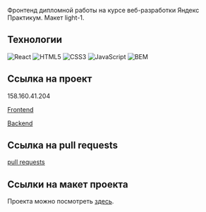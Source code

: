 Фронтенд дипломной работы на курсе веб-разработки Яндекс Практикум. Макет light-1.

## Технологии
![React](https://img.shields.io/badge/-React-61daf8?logo=react&logoColor=black)
![HTML5](https://img.shields.io/badge/-HTML5-e34f26?logo=html5&logoColor=white)
![CSS3](https://img.shields.io/badge/-CSS3-1572b6?logo=css3&logoColor=white)
![JavaScript](https://img.shields.io/badge/-JavaScript-f7df1e?logo=javaScript&logoColor=black)
![BEM](https://img.shields.io/badge/-BEM-yellowgreen)

## Ссылка на проект

158.160.41.204

[Frontend](https://movies360.nomoredomainsicu.ru)

[Backend](https://api.movies360.nomoredomainsicu.ru)

## Ссылка на pull requests 

[pull requests](https://github.com/Stanislav920/movies-explorer-frontend/pull/2)

## Ссылки на макет проекта

Проекта можно посмотреть [здесь](https://www.figma.com/file/6FMWkB94wE7KTkcCgUXtnC/light-1?node-id=41056%3A8039&mode=dev).